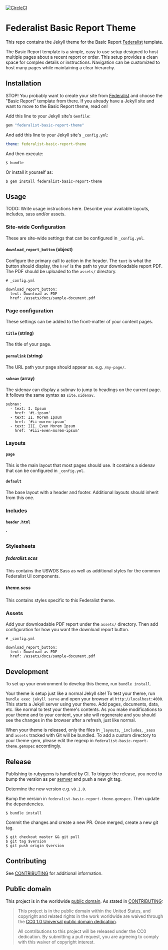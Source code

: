 [![CircleCI](https://circleci.com/gh/adborden/federalist-basic-report-theme.svg?style=svg)](https://circleci.com/gh/adborden/federalist-basic-report-theme)

# Federalist Basic Report Theme

This repo contains the Jekyll theme for the Basic Report [Federalist] template.

The Basic Report template is a simple, easy to use setup designed to host
multiple pages about a recent report or order. This setup provides a clean space
for complex details or instructions. Navigation can be customized to host many
pages while maintaining a clear hierarchy.


## Installation

STOP! You probably want to create your site from
[Federalist](https://federalist.18f.gov/sites/new) and choose the "Basic Report"
template from there. If you already have a Jekyll site and want to move to the
Basic Report theme, read on!

Add this line to your Jekyll site's `Gemfile`:

```ruby
gem "federalist-basic-report-theme"
```

And add this line to your Jekyll site's `_config.yml`:

```yaml
theme: federalist-basic-report-theme
```

And then execute:

    $ bundle

Or install it yourself as:

    $ gem install federalist-basic-report-theme

## Usage

TODO: Write usage instructions here. Describe your available layouts, includes, sass and/or assets.

### Site-wide Configuration

These are site-wide settings that can be configured in `_config.yml`.


#### `download_report_button` (object)

Configure the primary call to action in the header. The `text` is what the
button should display, the `href` is the path to your downloadable report PDF. The PDF
should be uploaded to the `assets/` directory.

```
# _config.yml

download_report_button:
  text: Download as PDF
  href: /assets/docs/sample-document.pdf
```

### Page configuration

These settings can be added to the front-matter of your content pages.


#### `title` (string)

The title of your page.


#### `permalink` (string)

The URL path your page should appear as. e.g. `/my-page/`.


#### `subnav` (array)

The sidenav can display a subnav to jump to headings on the current page. It follows the
same syntax as `site.sidenav`.

```
subnav:
  - text: I. Ipsum
    href: '#i-ipsum'
  - text: II. Morem Ipsum
    href: '#ii-morem-ipsum'
  - text: III. Even Morem Ipsum
    href: '#iii-even-morem-ipsum'
```


### Layouts

#### `page`

This is the main layout that most pages should use. It contains a sidenav that
can be configured in `_config.yml`.


#### `default`

The base layout with a header and footer. Additional layouts should inherit from
this one.


### Includes

#### `header.html`

#### `

### Stylesheets


##### federalist.scss

This contains the USWDS Sass as well as additional styles for the common Federalist UI components.


##### theme.scss

This contains styles specific to this Federalist theme.


### Assets

Add your downloadable PDF report under the `assets/` directory. Then add
configuration for how you want the download report button.

```
# _config.yml

download_report_button:
  text: Download as PDF
  href: /assets/docs/sample-document.pdf
```


## Development

To set up your environment to develop this theme, run `bundle install`.

Your theme is setup just like a normal Jekyll site! To test your theme, run `bundle exec jekyll serve` and open your browser at `http://localhost:4000`. This starts a Jekyll server using your theme. Add pages, documents, data, etc. like normal to test your theme's contents. As you make modifications to your theme and to your content, your site will regenerate and you should see the changes in the browser after a refresh, just like normal.

When your theme is released, only the files in `_layouts`, `_includes`, `_sass` and `assets` tracked with Git will be bundled.
To add a custom directory to your theme-gem, please edit the regexp in `federalist-basic-report-theme.gemspec` accordingly.


## Release

Publishing to rubygems is handled by CI. To trigger the release, you need to
bump the version as per [semver](https://semver.org/) and push a new git tag.

Determine the new version e.g. `v0.1.0`.

Bump the version in `federalist-basic-report-theme.gemspec`. Then update the
dependencies.

    $ bundle install

Commit the changes and create a new PR. Once merged, create a new git tag.

    $ git checkout master && git pull
    $ git tag $version
    $ git push origin $version


## Contributing

See [CONTRIBUTING](CONTRIBUTING.md) for additional information.


## Public domain

This project is in the worldwide [public domain](LICENSE.md). As stated in [CONTRIBUTING](CONTRIBUTING.md):

> This project is in the public domain within the United States, and copyright and related rights in the work worldwide are waived through the [CC0 1.0 Universal public domain dedication](https://creativecommons.org/publicdomain/zero/1.0/).
>
> All contributions to this project will be released under the CC0 dedication. By submitting a pull request, you are agreeing to comply with this waiver of copyright interest.

[Federalist]: https://federalist.18f.gov/
